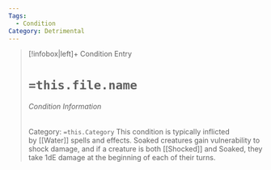 ```yaml
---
Tags:
  - Condition
Category: Detrimental
---
```

> [!infobox|left]+ Condition Entry
> # `=this.file.name`
> ###### Condition Information
> Category: `=this.Category`
> This condition is typically inflicted by [[Water]] spells and effects. Soaked creatures gain vulnerability to shock damage, and if a creature is both [[Shocked]] and Soaked, they take 1dE damage at the beginning of each of their turns.